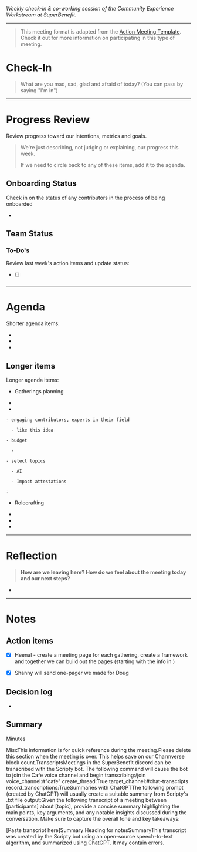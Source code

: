 _Weekly check-in & co-working session of the Community Experience Workstream at SuperBenefit._

---

> This meeting format is adapted from the [Action Meeting Template](https://medium.com/the-ready/how-to-facilitate-the-best-meeting-your-team-will-have-this-week-763f31b6d7d). Check it out for more information on participating in this type of meeting.

# Check-In

> What are you mad, sad, glad and afraid of today? (You can pass by saying "I'm in")

---

# Progress Review

Review progress toward our intentions, metrics and goals.

> We're just describing, not judging or explaining, our progress this week.
>
> If we need to circle back to any of these items, add it to the agenda.

## Onboarding Status

Check in on the status of any contributors in the process of being onboarded

- 

## Team Status

### To-Do's

Review last week's action items and update status:

- [ ]  


### 

---

# Agenda

Shorter agenda items:

-  

- 

- 

## Longer items

Longer agenda items:

-  Gatherings planning

  -  

  -  

    - engaging contributors, experts in their field

      - like this idea

    - budget

      - 

    - select topics

      - AI

      - Impact attestations

    - 

-  Rolecrafting

  -  

  -  

- 

---

# Reflection 

> **How are we leaving here? How do we feel about the meeting today and our next steps?**

-  

---

# Notes

## Action items

- [x] Heenal - create a meeting page for each gathering, create a framework and together we can build out the pages (starting with the info in  )

- [x] Shanny will send one-pager we made for Doug

## Decision log

-    

## Summary

Minutes

MiscThis information is for quick reference during the meeting.Please delete this section when the meeting is over. This helps save on our Charmverse block count.TranscriptsMeetings in the SuperBenefit discord can be transcribed with the Scripty bot. The following command will cause the bot to join the Cafe voice channel and begin transcribing:/join voice_channel:#"cafe" create_thread:True target_channel:#chat-transcripts record_transcriptions:TrueSummaries with ChatGPTThe following prompt (created by ChatGPT) will usually create a suitable summary from Scripty's .txt file output:Given the following transcript of a meeting between [participants] about [topic], provide a concise summary highlighting the main points, key arguments, and any notable insights discussed during the conversation. Make sure to capture the overall tone and key takeaways:

[Paste transcript here]Summary Heading for notesSummaryThis transcript was created by the Scripty bot using an open-source speech-to-text algorithm, and summarized using ChatGPT. It may contain errors.<Paste summary here>
